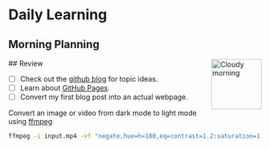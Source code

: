   # Daily Learning
## Morning Planning
<img alt="Cloudy morning" src="https://octodex.github.com/images/cloud.jpg" width="100" align="right">
## Review

- [ ] Check out the [github blog](https://github.blog/) for topic ideas.
- [ ] Learn about [GitHub Pages](https://skills.github.com/#first-day-on-github).
- [ ] Convert my first blog post into an actual webpage.

Convert an image or video from dark mode to light mode using [ffmpeg](https://www.ffmpeg.org) 

```bash
ffmpeg -i input.mp4 -vf "negate,hue=h=180,eq=contrast=1.2:saturation=1.1" output.mp4
```


